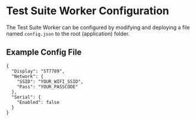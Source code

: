 ﻿# Test Suite Worker Configuration

The Test Suite Worker can be configured by modifying and deploying a file named `config.json` to the root (application) folder.

## Example Config File

```
{
  "Display": "ST7789",
  "Network": {
    "SSID": "YOUR_WIFI_SSID",
    "Pass": "YOUR_PASSCODE"
  },
  "Serial": {
    "Enabled": false
  }
}
```